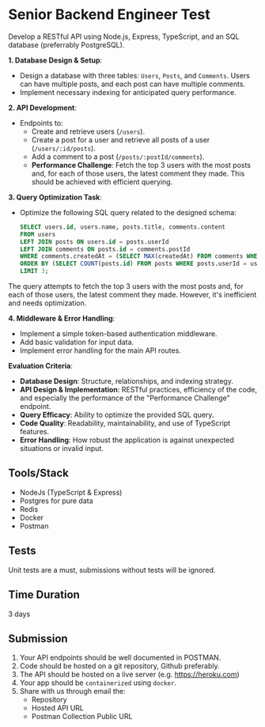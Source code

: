 # Senior Backend Engineer Test

Develop a RESTful API using Node.js, Express, TypeScript, and an SQL database (preferrably PostgreSQL).

**1. Database Design & Setup**:

- Design a database with three tables: `Users`, `Posts`, and `Comments`. Users can have multiple posts, and each post can have multiple comments.
- Implement necessary indexing for anticipated query performance.

**2. API Development**:

- Endpoints to:
    - Create and retrieve users (`/users`).
    - Create a post for a user and retrieve all posts of a user (`/users/:id/posts`).
    - Add a comment to a post (`/posts/:postId/comments`).
    - **Performance Challenge**: Fetch the top 3 users with the most posts and, for each of those users, the latest comment they made. This should be achieved with efficient querying.

**3. Query Optimization Task**:

- Optimize the following SQL query related to the designed schema:
    
    ```sql
    SELECT users.id, users.name, posts.title, comments.content
    FROM users
    LEFT JOIN posts ON users.id = posts.userId
    LEFT JOIN comments ON posts.id = comments.postId
    WHERE comments.createdAt = (SELECT MAX(createdAt) FROM comments WHERE postId = posts.id)
    ORDER BY (SELECT COUNT(posts.id) FROM posts WHERE posts.userId = users.id) DESC
    LIMIT 3;
    
    ```
    

The query attempts to fetch the top 3 users with the most posts and, for each of those users, the latest comment they made. However, it's inefficient and needs optimization.

**4. Middleware & Error Handling**:

- Implement a simple token-based authentication middleware.
- Add basic validation for input data.
- Implement error handling for the main API routes.

**Evaluation Criteria**:

- **Database Design**: Structure, relationships, and indexing strategy.
- **API Design & Implementation**: RESTful practices, efficiency of the code, and especially the performance of the "Performance Challenge" endpoint.
- **Query Efficacy**: Ability to optimize the provided SQL query.
- **Code Quality**: Readability, maintainability, and use of TypeScript features.
- **Error Handling**: How robust the application is against unexpected situations or invalid input.

## Tools/Stack

- NodeJs (TypeScript & Express)
- Postgres for pure data
- Redis
- Docker
- Postman

## Tests

Unit tests are a must, submissions without tests will be ignored.


## Time Duration

3 days

## Submission

1. Your API endpoints should be well documented in POSTMAN.
2. Code should be hosted on a git repository, Github preferably.
3. The API should be hosted on a live server (e.g. https://heroku.com)
4. Your app should be `containerized` using `docker`.
5. Share with us through email the:
    - Repository
    - Hosted API URL
    - Postman Collection Public URL
